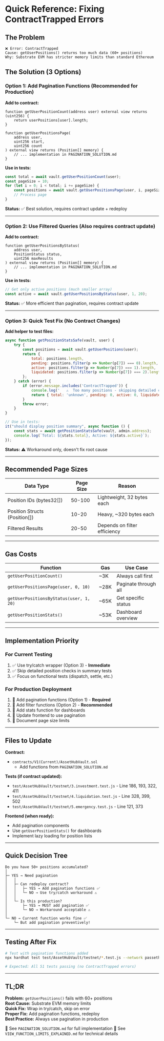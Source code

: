 # Quick Reference: Fixing ContractTrapped Errors

## The Problem
```
❌ Error: ContractTrapped
Cause: getUserPositions() returns too much data (60+ positions)
Why: Substrate EVM has stricter memory limits than standard Ethereum
```

## The Solution (3 Options)

### Option 1: Add Pagination Functions (Recommended for Production)

**Add to contract:**
```solidity
function getUserPositionCount(address user) external view returns (uint256) {
    return userPositions[user].length;
}

function getUserPositionsPage(
    address user,
    uint256 start,
    uint256 count
) external view returns (Position[] memory) {
    // ... implementation in PAGINATION_SOLUTION.md
}
```

**Use in tests:**
```javascript
const total = await vault.getUserPositionCount(user);
const pageSize = 10;
for (let i = 0; i < total; i += pageSize) {
    const positions = await vault.getUserPositionsPage(user, i, pageSize);
    // Process page
}
```

**Status:** ✅ Best solution, requires contract update + redeploy

---

### Option 2: Use Filtered Queries (Also requires contract update)

**Add to contract:**
```solidity
function getUserPositionsByStatus(
    address user,
    PositionStatus status,
    uint256 maxResults
) external view returns (Position[] memory) {
    // ... implementation in PAGINATION_SOLUTION.md
}
```

**Use in tests:**
```javascript
// Get only active positions (much smaller array)
const active = await vault.getUserPositionsByStatus(user, 1, 20);
```

**Status:** ✅ More efficient than pagination, requires contract update

---

### Option 3: Quick Test Fix (No Contract Changes)

**Add helper to test files:**
```javascript
async function getPositionStatsSafe(vault, user) {
    try {
        const positions = await vault.getUserPositions(user);
        return {
            total: positions.length,
            pending: positions.filter(p => Number(p[7]) === 0).length,
            active: positions.filter(p => Number(p[7]) === 1).length,
            liquidated: positions.filter(p => Number(p[7]) === 2).length
        };
    } catch (error) {
        if (error.message.includes('ContractTrapped')) {
            console.log('   ⚠️  Too many positions - skipping detailed check');
            return { total: 'unknown', pending: 0, active: 0, liquidated: 0 };
        }
        throw error;
    }
}

// Use in tests:
it("should display position summary", async function () {
    const stats = await getPositionStatsSafe(vault, admin.address);
    console.log(`Total: ${stats.total}, Active: ${stats.active}`);
});
```

**Status:** ⚠️ Workaround only, doesn't fix root cause

---

## Recommended Page Sizes

| Data Type | Page Size | Reason |
|-----------|-----------|--------|
| Position IDs (bytes32[]) | 50-100 | Lightweight, 32 bytes each |
| Position Structs (Position[]) | 10-20 | Heavy, ~320 bytes each |
| Filtered Results | 20-50 | Depends on filter efficiency |

---

## Gas Costs

| Function | Gas | Use Case |
|----------|-----|----------|
| `getUserPositionCount()` | ~3K | Always call first |
| `getUserPositionsPage(user, 0, 10)` | ~28K | Paginate through all |
| `getUserPositionsByStatus(user, 1, 20)` | ~65K | Get specific status |
| `getUserPositionStats()` | ~53K | Dashboard overview |

---

## Implementation Priority

### For Current Testing
1. ✅ Use try/catch wrapper (Option 3) - **Immediate**
2. ✅ Skip detailed position checks in summary tests
3. ✅ Focus on functional tests (dispatch, settle, etc.)

### For Production Deployment
1. 🔧 Add pagination functions (Option 1) - **Required**
2. 🔧 Add filter functions (Option 2) - **Recommended**
3. 🔧 Add stats function for dashboards
4. 📝 Update frontend to use pagination
5. 📝 Document page size limits

---

## Files to Update

**Contract:**
- `contracts/V1(Current)/AssetHubVault.sol`
  - Add functions from `PAGINATION_SOLUTION.md`

**Tests (if contract updated):**
- `test/AssetHubVault/testnet/3.investment.test.js` - Line 186, 193, 322, 411
- `test/AssetHubVault/testnet/4.liquidation.test.js` - Line 328, 399, 502
- `test/AssetHubVault/testnet/5.emergency.test.js` - Line 121, 373

**Frontend (when ready):**
- Add pagination components
- Use `getUserPositionStats()` for dashboards
- Implement lazy loading for position lists

---

## Quick Decision Tree

```
Do you have 50+ positions accumulated?
│
├─ YES → Need pagination
│   │
│   ├─ Can redeploy contract?
│   │   ├─ YES → Add pagination functions ✅
│   │   └─ NO → Use try/catch workaround ⚠️
│   │
│   └─ Is this production?
│       ├─ YES → MUST add pagination ✅
│       └─ NO → Workaround acceptable ⚠️
│
└─ NO → Current function works fine ✅
    └─ But add pagination preventively!
```

---

## Testing After Fix

```bash
# Test with pagination functions added
npx hardhat test test/AssetHubVault/testnet/*.test.js --network passethub

# Expected: All 51 tests passing (no ContractTrapped errors)
```

---

## TL;DR

**Problem:** `getUserPositions()` fails with 60+ positions  
**Root Cause:** Substrate EVM memory limits  
**Quick Fix:** Wrap in try/catch, skip on error  
**Proper Fix:** Add pagination functions, redeploy  
**Best Practice:** Always use pagination in production  

📖 See `PAGINATION_SOLUTION.md` for full implementation
📖 See `VIEW_FUNCTION_LIMITS_EXPLAINED.md` for technical details
